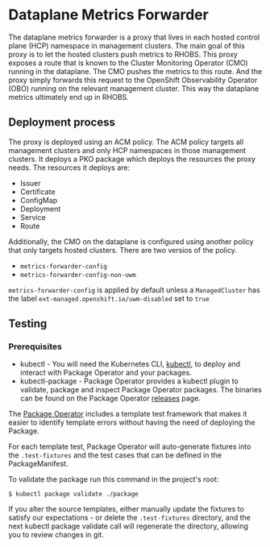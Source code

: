 # Dataplane Metrics Forwarder

The dataplane metrics forwarder is a proxy that lives in each hosted control plane (HCP) namespace in management clusters. The main goal of this proxy is to let the hosted clusters push metrics to RHOBS. This proxy exposes a route that is known to the Cluster Monitoring Operator (CMO) running in the dataplane. The CMO pushes the metrics to this route. And the proxy simply forwards this request to the OpenShift Observability Operator (OBO) running on the relevant management cluster. This way the dataplane metrics ultimately end up in RHOBS.

## Deployment process

The proxy is deployed using an ACM policy. The ACM policy targets all management clusters and only HCP namespaces in those management clusters. It deploys a PKO package which deploys the resources the proxy needs. The resources it deploys are:
- Issuer
- Certificate
- ConfigMap
- Deployment
- Service
- Route

Additionally, the CMO on the dataplane is configured using another policy that only targets hosted clusters. There are two versios of the policy.
- `metrics-forwarder-config`
- `metrics-forwarder-config-non-uwm`

`metrics-forwarder-config` is applied by default unless a `ManagedCluster` has the label `ext-managed.openshift.io/uwm-disabled` set to `true`

## Testing

### Prerequisites

- kubectl - You will need the Kubernetes CLI, [kubectl](https://kubernetes.io/docs/tasks/tools/#kubectl), to deploy and interact with Package Operator and your packages.
- kubectl-package - Package Operator provides a kubectl plugin to validate, package and inspect Package Operator packages. The binaries can be found on the Package Operator [releases](https://github.com/package-operator/package-operator/releases) page.

The [Package Operator](https://github.com/package-operator/package-operator) includes a template test framework that makes it easier to identify template errors without having the need of deploying the Package.

For each template test, Package Operator will auto-generate fixtures into the `.test-fixtures` and the test cases that can be defined in the PackageManifest.

To validate the package run this command in the project's root:
```
$ kubectl package validate ./package
```
If you alter the source templates, either manually update the fixtures to satisfy our expectations - or delete the `.test-fixtures` directory, and the next kubectl package validate call will regenerate the directory, allowing you to review changes in git.
